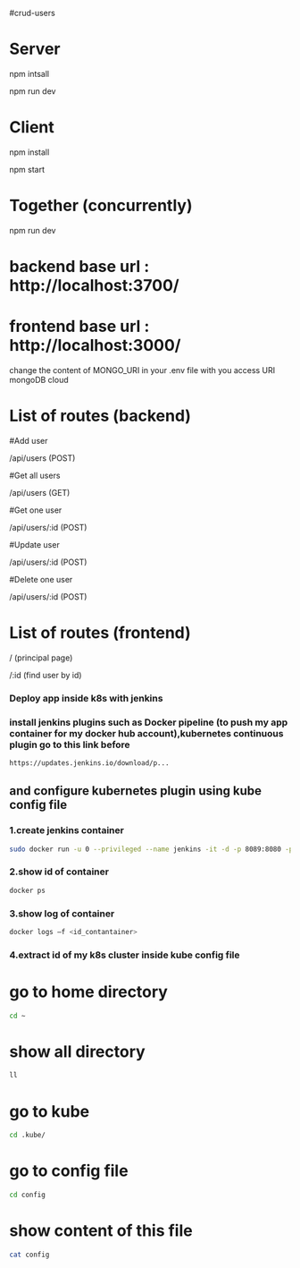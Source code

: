 #crud-users

# Server
npm intsall

npm run dev

# Client
npm install

npm start

# Together (concurrently)
npm run dev

# backend base url : http://localhost:3700/
# frontend base url : http://localhost:3000/

change the content of MONGO_URI in your .env file with you access URI mongoDB cloud

# List of routes (backend)

#Add user

/api/users (POST)

#Get all users

/api/users (GET)

#Get one user

/api/users/:id (POST)

#Update user

/api/users/:id (POST)

#Delete one user

/api/users/:id (POST)

# List of routes (frontend)

/ (principal page)

/:id (find user by id)

### Deploy app inside k8s with jenkins
### install jenkins plugins such as Docker pipeline (to push my app container for my docker hub account),kubernetes continuous plugin go to this link before
```bash
https://updates.jenkins.io/download/p...
````
## and configure kubernetes plugin using kube config file
### 1.create jenkins container
```bash
sudo docker run -u 0 --privileged --name jenkins -it -d -p 8089:8080 -p 55555:50000 -v /var/run/docker.sock:/var/run/docker.sock -v $(which docker):/usr/bin/docker -v /home/jenkins_home:/var/jenkins_home jenkins/jenkins:latest
```
### 2.show id of container 
```bash
docker ps
```
### 3.show log of container 
```bash
docker logs –f <id_contantainer>
```
### 4.extract id of my k8s cluster inside kube config file
# go to home directory
```bash
cd ~
```
# show all directory 
```bash
ll
```
# go to kube
```bash
cd .kube/
```
# go to config file
```bash
cd config
```
# show content of this file
```bash
cat config
```



